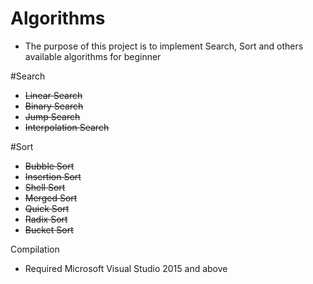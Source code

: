 # Algorithms
- The purpose of this project is to implement Search, Sort and others available algorithms for beginner

#Search
- ~~Linear Search~~
- ~~Binary Search~~
- ~~Jump Search~~
- ~~Interpolation Search~~

#Sort
- ~~Bubble Sort~~
- ~~Insertion Sort~~
- ~~Shell Sort~~
- ~~Merged Sort~~
- ~~Quick Sort~~
- ~~Radix Sort~~
- ~~Bucket Sort~~

Compilation
- Required Microsoft Visual Studio 2015 and above
